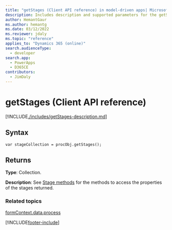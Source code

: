 ```yaml
---
title: "getStages (Client API reference) in model-driven apps| MicrosoftDocs"
description: Includes description and supported parameters for the getStages method.
author: HemantGaur
ms.author: hemantg
ms.date: 03/12/2022
ms.reviewer: jdaly
ms.topic: "reference"
applies_to: "Dynamics 365 (online)"
search.audienceType: 
  - developer
search.app: 
  - PowerApps
  - D365CE
contributors:
  - JimDaly
---
```

# getStages (Client API reference)



[!INCLUDE[./includes/getStages-description.md](./includes/getStages-description.md)]

## Syntax

`var stageCollection = procObj.getStages();`

## Returns

**Type**: Collection. 

**Description**: See [Stage methods](../../formContext-data-process.md#stage-methods) for the methods to access the properties of the stages returned.

### Related topics

[formContext.data.process](../../formContext-data-process.md)
 




[!INCLUDE[footer-include](../../../../../../includes/footer-banner.md)]